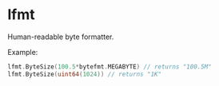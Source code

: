 lfmt
=======

Human-readable byte formatter.

Example:

```go
lfmt.ByteSize(100.5*bytefmt.MEGABYTE) // returns "100.5M"
lfmt.ByteSize(uint64(1024)) // returns "1K"
```

